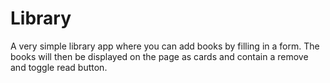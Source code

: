 # Library
A very simple library app where you can add books by filling in a form. The books will then be displayed on the page as cards and contain a remove and toggle read button.
